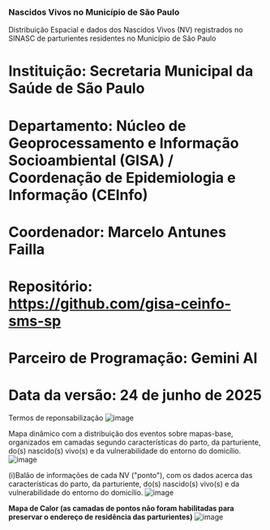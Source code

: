 ### Nascidos Vivos no Município de São Paulo  ###
Distribuição Espacial e dados dos Nascidos Vivos (NV) registrados no SINASC de parturientes residentes no Município de São Paulo

# Instituição: Secretaria Municipal da Saúde de São Paulo
# Departamento: Núcleo de Geoprocessamento e Informação Socioambiental (GISA) / Coordenação de Epidemiologia e Informação (CEInfo)
# Coordenador: Marcelo Antunes Failla
# Repositório: https://github.com/gisa-ceinfo-sms-sp
# Parceiro de Programação: Gemini AI
# Data da versão: 24 de junho de 2025

Termos de reponsabilização
![image](https://github.com/user-attachments/assets/bc61fc51-58fd-4f84-a2ea-5e6ca70106d8)

Mapa dinâmico com a distribuição dos eventos sobre mapas-base, organizados em camadas segundo características do parto, da parturiente, do(s) nascido(s) vivo(s) e da vulnerabilidade do entorno do domicílio.
![image](https://github.com/user-attachments/assets/93411f1b-5d2b-4caa-9efb-fd66550d6353)

(i)Balão de informações de cada NV ("ponto"), com os dados acerca das características do parto, da parturiente, do(s) nascido(s) vivo(s) e da vulnerabilidade do entorno do domicílio.
![image](https://github.com/user-attachments/assets/137facca-ac53-4de3-8f26-842765b324f1)

**Mapa de Calor (as camadas  de pontos não foram habilitadas para preservar o endereço de residência das parturientes)**
![image](https://github.com/user-attachments/assets/f3889b92-5c6b-42f7-992c-5098e948395a)



